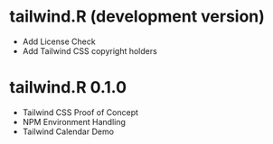 # tailwind.R (development version)

* Add License Check
* Add Tailwind CSS copyright holders

# tailwind.R 0.1.0

* Tailwind CSS Proof of Concept 
* NPM Environment Handling 
* Tailwind Calendar Demo

